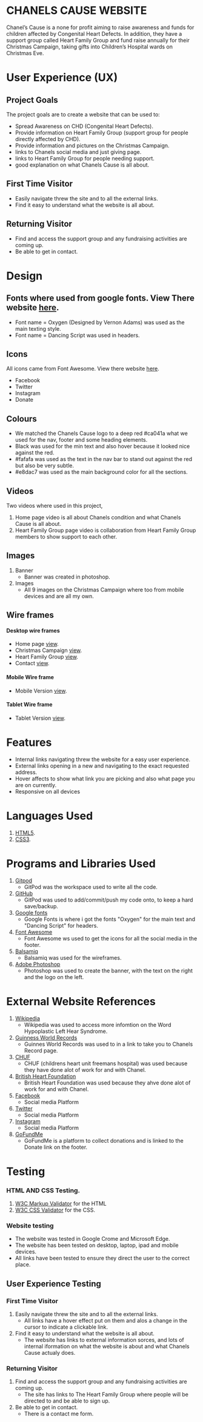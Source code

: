 # CHANELS CAUSE WEBSITE
Chanel’s Cause is a none for profit aiming to raise awareness and funds for children affected by Congenital Heart Defects. In addition, they have a support group called Heart Family Group and fund raise annually for their Christmas Campaign, taking gifts into Children’s Hospital wards on Christmas Eve.
# User Experience (UX)
## Project Goals
The project goals are to create a website that can be used to:
* Spread Awareness on CHD (Congenital Heart Defects).
* Provide information on Heart Family Group (support group for people directly affected by CHD).
* Provide information and pictures on the Christmas Campaign.
* links to Chanels social media and just giving page.
* links to Heart Family Group for people needing support. 
* good explanation on what Chanels Cause is all about.
## First Time Visitor
* Easily navigate threw the site and to all the external links.
* Find it easy to understand what the website is all about.
## Returning Visitor
* Find and access the support group and any fundraising activities are coming up.
* Be able to get in contact.


# Design

## Fonts where used from google fonts. View There website [here](https://fonts.google.com/).
* Font name = Oxygen (Designed by Vernon Adams) was used as the main texting style.
* Font name = Dancing Script was used in headers.

## Icons
All icons came from Font Awesome. View there website [here](https://fontawesome.com/).
* Facebook
* Twitter
* Instagram
* Donate

## Colours
* We matched the Chanels Cause logo to a deep red #ca041a what we used for the nav, footer and some heading elements.
* Black was used for the min text and also hover because it looked nice against the red.
* #fafafa was used as the text in the nav bar to stand out against the red but also be very subtle.
* #e8dac7 was used as the main background color for all the sections. 

## Videos
Two videos where used in this project,
1. Home page video is all about Chanels condition and what Chanels Cause is all about.
2. Heart Family Group page video is collaboration from Heart Family Group members to show support to each other.

## Images
1. Banner
    * Banner was created in photoshop.
2. Images
    * All 9 images on the Christmas Campaign where too from mobile devices and are all my own.

## Wire frames
#### Desktop wire frames
* Home page [view](https://github.com/Micheal-Murrish/Chanels-Cause/blob/main/Wireframes/Wireframe-home-desktop.png).
* Christmas Campaign [view](https://github.com/Micheal-Murrish/Chanels-Cause/blob/main/Wireframes/Wireframe-cc-desktop.png).
* Heart Family Group [view](https://github.com/Micheal-Murrish/Chanels-Cause/blob/main/Wireframes/Wireframe-hfg-desktop.png).
* Contact [view](https://github.com/Micheal-Murrish/Chanels-Cause/blob/main/Wireframes/Wireframe-contact-desktop.png).
#### Mobile Wire frame
* Mobile Version [view](https://github.com/Micheal-Murrish/Chanels-Cause/blob/main/Wireframes/Wireframe%20mobile.png).
#### Tablet Wire frame
* Tablet Version [view](https://github.com/Micheal-Murrish/Chanels-Cause/blob/main/Wireframes/Wireframe%20Tablet.png).

# Features
* Internal links navigating threw the website for a easy user experience.
* External links opening in a new and navigating to the exact requested address.
* Hover affects to show what link you are picking and also what page you are on currently.
* Responsive on all devices

# Languages Used
1. [HTML5](https://en.wikipedia.org/wiki/HTML5).
2. [CSS3](https://en.wikipedia.org/wiki/CSS).

# Programs and Libraries Used
1. [Gitpod](https://www.gitpod.io/)
    * GitPod was the workspace used to write all the code.
2. [GitHub](https://github.com/)
    * GitPod was used to add/commit/push my code onto, to keep a hard save/backup.
3. [Google fonts](https://fonts.google.com/)
    * Google Fonts is where i got the fonts "Oxygen" for the main text and "Dancing Script" for headers.
4. [Font Awesome](https://fontawesome.com/)
    * Font Awesome ws used to get the icons for all the social media in the footer.
5. [Balsamiq](https://balsamiq.com/)
    * Balsamiq was used for the wireframes.
6. [Adobe Photoshop](https://www.adobe.com/uk/)
    * Photoshop was used to create the banner, with the text on the right and the logo on the left.

# External Website References
1. [Wikipedia](https://en.wikipedia.org/wiki/Hypoplastic_left_heart_syndrome)
    * Wikipedia was used to access more infomtion on the Word Hypoplastic Left Hear Syndrome.
2. [Guinness World Records](https://www.guinnessworldrecords.com/news/2015/6/1-minute-old-baby-is-youngest-open-heart-surgery-patient-ever-385925)
    * Guinnes World Records was used to in a link to take you to Chanels Record page.
3. [CHUF](https://www.chuf.org.uk/about/heart-heroes/)
    * CHUF (childrens heart unit freemans hospital) was used because they have done alot of work for and with Chanel.
4. [British Heart Foundation](https://www.bhf.org.uk/)
    * British Heart Foundation was used because they ahve done alot of work for and with Chanel.
5. [Facebook](https://en-gb.facebook.com/)
    * Social media Platform
6. [Twitter](https://twitter.com/?lang=en)
    * Social media Platform    
7. [Instagram](https://www.instagram.com/)
    * Social media Platform
8. [GoFundMe](https://www.gofundme.com/)
    * GoFundMe is a platform to collect donations and is linked to the Donate link on the footer.
# Testing   
### HTML AND CSS Testing.
1. [W3C Markup Validator](https://validator.w3.org/) for the HTML
2. [W3C CSS Validator](https://jigsaw.w3.org/css-validator/) for the CSS.
### Website testing
* The website was tested in Google Crome and Microsoft Edge.
* The website has been tested on desktop, laptop, ipad and mobile devices.
* All links have been tested to ensure they direct the user to the correct place.
## User Experience Testing
### First Time Visitor
1. Easily navigate threw the site and to all the external links.
    * All links have a hover effect put on them and alos a change in the cursor to indicate a clickable link.
2. Find it easy to understand what the website is all about.
    * The website has links to external information sorces, and lots of internal iformation on what the website is about and what Chanels Cause actualy does.
### Returning Visitor
1. Find and access the support group and any fundraising activities are coming up.
    * The site has links to The Heart Family Group where people will be directed to and be able to sign up.
2. Be able to get in contact.
    * There is a contact me form.

